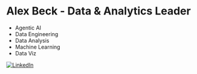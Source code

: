 # Alex Beck - Data & Analytics Leader
* Agentic AI
* Data Engineering
* Data Analysis
* Machine Learning
* Data Viz
<div id="badges">
  <a href="https://www.linkedin.com/in/alexander-k-beck/">    
    <img src="https://img.shields.io/badge/LinkedIn-blue?logo=linkedin&logoColor=white&style=for-the-badge" alt="LinkedIn"/>
  </a>
</div>

